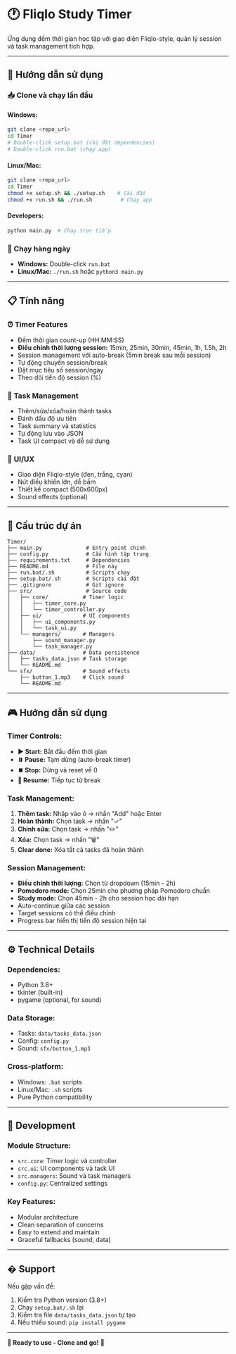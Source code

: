 # 🕐 Fliqlo Study Timer

Ứng dụng đếm thời gian học tập với giao diện Fliqlo-style, quản lý session và task management tích hợp.

---

## 🚀 Hướng dẫn sử dụng

### 📥 Clone và chạy lần đầu

#### **Windows:**
```bash
git clone <repo_url>
cd Timer
# Double-click setup.bat (cài đặt dependencies)
# Double-click run.bat (chạy app)
```

#### **Linux/Mac:**
```bash
git clone <repo_url>
cd Timer
chmod +x setup.sh && ./setup.sh    # Cài đặt
chmod +x run.sh && ./run.sh         # Chạy app
```

#### **Developers:**
```bash
python main.py  # Chạy trực tiếp
```

### 🔄 Chạy hàng ngày
- **Windows:** Double-click `run.bat`
- **Linux/Mac:** `./run.sh` hoặc `python3 main.py`

---

## 📋 Tính năng

### ⏰ **Timer Features**
- Đếm thời gian count-up (HH:MM:SS)
- **Điều chỉnh thời lượng session:** 15min, 25min, 30min, 45min, 1h, 1.5h, 2h
- Session management với auto-break (5min break sau mỗi session)
- Tự động chuyển session/break
- Đặt mục tiêu số session/ngày
- Theo dõi tiến độ session (%)

### 📝 **Task Management**
- Thêm/sửa/xóa/hoàn thành tasks
- Đánh dấu độ ưu tiên
- Task summary và statistics
- Tự động lưu vào JSON
- Task UI compact và dễ sử dụng

### 🎨 **UI/UX**
- Giao diện Fliqlo-style (đen, trắng, cyan)
- Nút điều khiển lớn, dễ bấm
- Thiết kế compact (500x600px)
- Sound effects (optional)

---

## 📁 Cấu trúc dự án

```
Timer/
├── main.py              # Entry point chính
├── config.py            # Cấu hình tập trung
├── requirements.txt     # Dependencies
├── README.md            # File này
├── run.bat/.sh          # Scripts chạy
├── setup.bat/.sh        # Scripts cài đặt
├── .gitignore           # Git ignore
├── src/                 # Source code
│   ├── core/           # Timer logic
│   │   ├── timer_core.py
│   │   └── timer_controller.py
│   ├── ui/             # UI components
│   │   ├── ui_components.py
│   │   └── task_ui.py
│   └── managers/       # Managers
│       ├── sound_manager.py
│       └── task_manager.py
├── data/               # Data persistence
│   ├── tasks_data.json # Task storage
│   └── README.md
└── sfx/                # Sound effects
    ├── button_1.mp3    # Click sound
    └── README.md
```

---

## 🎮 Hướng dẫn sử dụng

### **Timer Controls:**
- **▶️ Start:** Bắt đầu đếm thời gian
- **⏸️ Pause:** Tạm dừng (auto-break timer)
- **⏹️ Stop:** Dừng và reset về 0
- **🔄 Resume:** Tiếp tục từ break

### **Task Management:**
1. **Thêm task:** Nhập vào ô → nhấn "Add" hoặc Enter
2. **Hoàn thành:** Chọn task → nhấn "✓"
3. **Chỉnh sửa:** Chọn task → nhấn "✏️"
4. **Xóa:** Chọn task → nhấn "🗑️"
5. **Clear done:** Xóa tất cả tasks đã hoàn thành

### **Session Management:**
- **Điều chỉnh thời lượng:** Chọn từ dropdown (15min - 2h)
- **Pomodoro mode:** Chọn 25min cho phương pháp Pomodoro chuẩn
- **Study mode:** Chọn 45min - 2h cho session học dài hạn
- Auto-continue giữa các session
- Target sessions có thể điều chỉnh
- Progress bar hiển thị tiến độ session hiện tại

---

## ⚙️ Technical Details

### **Dependencies:**
- Python 3.8+
- tkinter (built-in)
- pygame (optional, for sound)

### **Data Storage:**
- Tasks: `data/tasks_data.json`
- Config: `config.py`
- Sound: `sfx/button_1.mp3`

### **Cross-platform:**
- Windows: `.bat` scripts
- Linux/Mac: `.sh` scripts
- Pure Python compatibility

---

## 🔧 Development

### **Module Structure:**
- `src.core`: Timer logic và controller
- `src.ui`: UI components và task UI
- `src.managers`: Sound và task managers
- `config.py`: Centralized settings

### **Key Features:**
- Modular architecture
- Clean separation of concerns
- Easy to extend and maintain
- Graceful fallbacks (sound, data)

---

## � Support

Nếu gặp vấn đề:
1. Kiểm tra Python version (3.8+)
2. Chạy `setup.bat/.sh` lại
3. Kiểm tra file `data/tasks_data.json` tự tạo
4. Nếu thiếu sound: `pip install pygame`

---

**🎯 Ready to use - Clone and go!** 🚀

